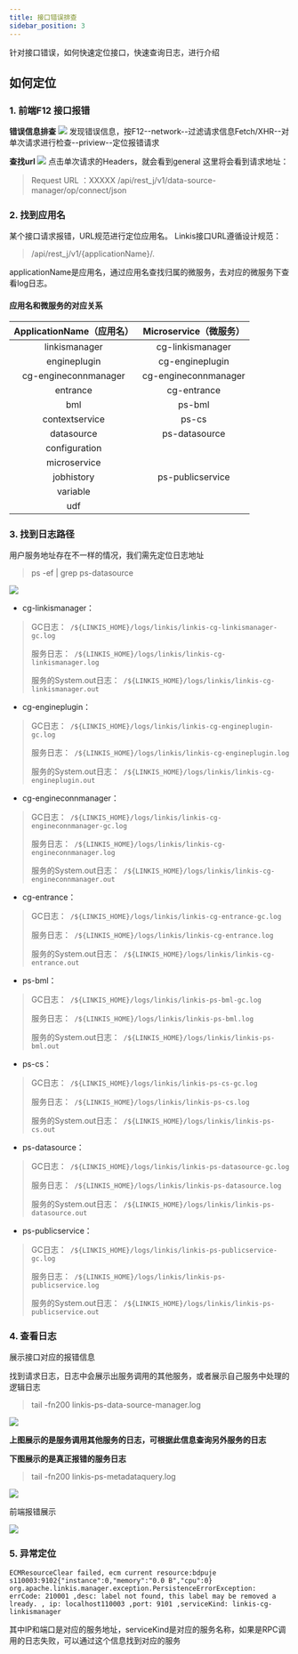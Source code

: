 ```yaml
---
title: 接口错误排查
sidebar_position: 3
---
```


针对接口错误，如何快速定位接口，快速查询日志，进行介绍

##  如何定位

###  1. 前端F12 接口报错
**错误信息排查**
![](/Images/tuning-and-troubleshooting/error-guide/errorMsg.png)
发现错误信息，按F12--network--过滤请求信息Fetch/XHR--对单次请求进行检查--priview--定位报错请求

**查找url**
![](/Images/tuning-and-troubleshooting/error-guide/findUrl.png)
点击单次请求的Headers，就会看到general 这里将会看到请求地址：
>Request URL ：XXXXX /api/rest_j/v1/data-source-manager/op/connect/json

###  2. 找到应用名
某个接口请求报错，URL规范进行定位应用名。
Linkis接口URL遵循设计规范：
>/api/rest_j/v1/{applicationName}/.

applicationName是应用名，通过应用名查找归属的微服务，去对应的微服务下查看log日志。

####  应用名和微服务的对应关系

|ApplicationName（应用名）|Microservice（微服务）|
|:----:|:----:|
|linkismanager|cg-linkismanager|
|engineplugin|cg-engineplugin|
|cg-engineconnmanager|cg-engineconnmanager|
|entrance|cg-entrance|
|bml|ps-bml|
|contextservice|ps-cs|
|datasource|ps-datasource|
|configuration||
|microservice||
|jobhistory|ps-publicservice|
|variable||
|udf||


###  3. 找到日志路径
用户服务地址存在不一样的情况，我们需先定位日志地址
> ps -ef | grep  ps-datasource

![](/Images/tuning-and-troubleshooting/error-guide/logs.png)

- cg-linkismanager：
>GC日志：` /${LINKIS_HOME}/logs/linkis/linkis-cg-linkismanager-gc.log`
>
>服务日志：` /${LINKIS_HOME}/logs/linkis/linkis-cg-linkismanager.log`
>
>服务的System.out日志：` /${LINKIS_HOME}/logs/linkis/linkis-cg-linkismanager.out`

- cg-engineplugin：
>GC日志：` /${LINKIS_HOME}/logs/linkis/linkis-cg-engineplugin-gc.log`
>
>服务日志：` /${LINKIS_HOME}/logs/linkis/linkis-cg-engineplugin.log`
>
>服务的System.out日志：` /${LINKIS_HOME}/logs/linkis/linkis-cg-engineplugin.out`

- cg-engineconnmanager：
>GC日志：` /${LINKIS_HOME}/logs/linkis/linkis-cg-engineconnmanager-gc.log`
>
>服务日志：` /${LINKIS_HOME}/logs/linkis/linkis-cg-engineconnmanager.log`
>
>服务的System.out日志：` /${LINKIS_HOME}/logs/linkis/linkis-cg-engineconnmanager.out`

- cg-entrance：
>GC日志：` /${LINKIS_HOME}/logs/linkis/linkis-cg-entrance-gc.log`
>
>服务日志：` /${LINKIS_HOME}/logs/linkis/linkis-cg-entrance.log`
>
>服务的System.out日志：` /${LINKIS_HOME}/logs/linkis/linkis-cg-entrance.out`

- ps-bml：
>GC日志：` /${LINKIS_HOME}/logs/linkis/linkis-ps-bml-gc.log`
>
>服务日志：` /${LINKIS_HOME}/logs/linkis/linkis-ps-bml.log`
>
>服务的System.out日志：` /${LINKIS_HOME}/logs/linkis/linkis-ps-bml.out`

- ps-cs：
>GC日志：` /${LINKIS_HOME}/logs/linkis/linkis-ps-cs-gc.log`
>
>服务日志：` /${LINKIS_HOME}/logs/linkis/linkis-ps-cs.log`
>
>服务的System.out日志：` /${LINKIS_HOME}/logs/linkis/linkis-ps-cs.out`

- ps-datasource：
>GC日志：` /${LINKIS_HOME}/logs/linkis/linkis-ps-datasource-gc.log`
>
>服务日志：` /${LINKIS_HOME}/logs/linkis/linkis-ps-datasource.log`
>
>服务的System.out日志：` /${LINKIS_HOME}/logs/linkis/linkis-ps-datasource.out`

- ps-publicservice：
>GC日志：` /${LINKIS_HOME}/logs/linkis/linkis-ps-publicservice-gc.log`
>
>服务日志：` /${LINKIS_HOME}/logs/linkis/linkis-ps-publicservice.log`
>
>服务的System.out日志：` /${LINKIS_HOME}/logs/linkis/linkis-ps-publicservice.out`

###  4. 查看日志
展示接口对应的报错信息

找到请求日志，日志中会展示出服务调用的其他服务，或者展示自己服务中处理的逻辑日志
>tail -fn200 linkis-ps-data-source-manager.log

![](/Images/tuning-and-troubleshooting/error-guide/datasourcemanager.png)

**上图展示的是服务调用其他服务的日志，可根据此信息查询另外服务的日志**

**下图展示的是真正报错的服务日志**

>tail -fn200 linkis-ps-metadataquery.log

![](/Images/tuning-and-troubleshooting/error-guide/errorMsgFromMeta.png)

前端报错展示

![](/Images/tuning-and-troubleshooting/error-guide/errorMsg.png)


### 5. 异常定位
`ECMResourceClear failed, ecm current resource:bdpuje
s110003:9102{"instance":0,"memory":"0.0 B","cpu":0} org.apache.linkis.manager.exception.PersistenceErrorException: errCode: 210001 ,desc: label not found, this label may be removed a
lready. , ip: localhost110003 ,port: 9101 ,serviceKind: linkis-cg-linkismanager`

其中IP和端口是对应的服务地址，serviceKind是对应的服务名称，如果是RPC调用的日志失败，可以通过这个信息找到对应的服务
